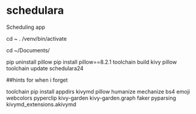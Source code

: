 # schedulara
Scheduling app


cd ~
. /venv/bin/activate

cd ~/Documents/

pip uninstall pillow
pip install pillow==8.2.1
toolchain build kivy pillow
toolchain update schedulara24

##hints for when i forget

toolchain pip install appdirs kivymd pillow humanize mechanize bs4 emoji webcolors pyperclip kivy-garden kivy-garden.graph faker pyparsing kivymd_extensions.akivymd

